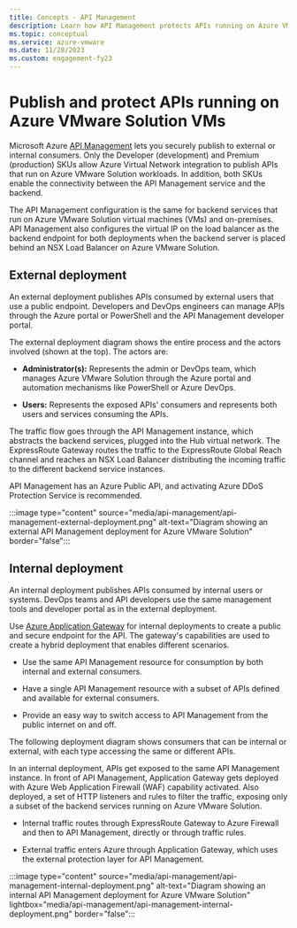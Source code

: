 ```yaml
---
title: Concepts - API Management 
description: Learn how API Management protects APIs running on Azure VMware Solution virtual machines (VMs)
ms.topic: conceptual
ms.service: azure-vmware
ms.date: 11/28/2023
ms.custom: engagement-fy23
---
```


# Publish and protect APIs running on Azure VMware Solution VMs

Microsoft Azure [API Management](https://azure.microsoft.com/services/api-management/) lets you securely publish to external or internal consumers.  Only the Developer (development) and Premium (production) SKUs allow Azure Virtual Network integration to publish APIs that run on Azure VMware Solution workloads. In addition, both SKUs enable the connectivity between the API Management service and the backend.

The API Management configuration is the same for backend services that run on Azure VMware Solution virtual machines (VMs) and on-premises. API Management also configures the virtual IP on the load balancer as the backend endpoint for both deployments when the backend server is placed behind an NSX Load Balancer on Azure VMware Solution.

## External deployment

An external deployment publishes APIs consumed by external users that use a public endpoint. Developers and DevOps engineers can manage APIs through the Azure portal or PowerShell and the API Management developer portal.

The external deployment diagram shows the entire process and the actors involved (shown at the top). The actors are:

- **Administrator(s):** Represents the admin or DevOps team, which manages Azure VMware Solution through the Azure portal and automation mechanisms like PowerShell or Azure DevOps.

- **Users:**  Represents the exposed APIs' consumers and represents both users and services consuming the APIs.

The traffic flow goes through the API Management instance, which abstracts the backend services, plugged into the Hub virtual network. The ExpressRoute Gateway routes the traffic to the ExpressRoute Global Reach channel and reaches an NSX Load Balancer distributing the incoming traffic to the different backend service instances.

API Management has an Azure Public API, and activating Azure DDoS Protection Service is recommended.

:::image type="content" source="media/api-management/api-management-external-deployment.png" alt-text="Diagram showing an external API Management deployment for Azure VMware Solution" border="false":::

## Internal deployment

An internal deployment publishes APIs consumed by internal users or systems. DevOps teams and API developers use the same management tools and developer portal as in the external deployment.

Use [Azure Application Gateway](../api-management/api-management-howto-integrate-internal-vnet-appgateway.md) for internal deployments to create a public and secure endpoint for the API.  The gateway's capabilities are used to create a hybrid deployment that enables different scenarios.  

* Use the same API Management resource for consumption by both internal and external consumers.

* Have a single API Management resource with a subset of APIs defined and available for external consumers.

* Provide an easy way to switch access to API Management from the public internet on and off.

The following deployment diagram shows consumers that can be internal or external, with each type accessing the same or different APIs.

In an internal deployment, APIs get exposed to the same API Management instance. In front of API Management, Application Gateway gets deployed with Azure Web Application Firewall (WAF) capability activated. Also deployed, a set of HTTP listeners and rules to filter the traffic, exposing only a subset of the backend services running on Azure VMware Solution.

* Internal traffic routes through ExpressRoute Gateway to Azure Firewall and then to API Management, directly or through traffic rules.

* External traffic enters Azure through Application Gateway, which uses the external protection layer for API Management.

:::image type="content" source="media/api-management/api-management-internal-deployment.png" alt-text="Diagram showing an internal API Management deployment for Azure VMware Solution" lightbox="media/api-management/api-management-internal-deployment.png" border="false":::

